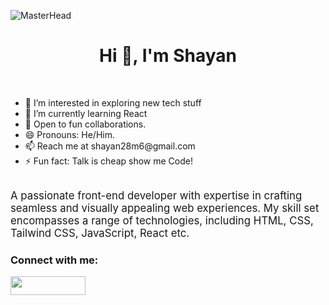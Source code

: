 ![MasterHead](header.gif)
<br>
<h1 align="center">Hi 👋, I'm Shayan</h1>
<br>

<ul>
<li>👀 I’m interested in exploring new tech stuff</li>
<li>🌱 I’m currently learning React</li>
<li>💞️ Open to fun collaborations.</li>
<li>😄 Pronouns: He/Him.</li>
<li>📫 Reach me at shayan28m6@gmail.com</a></li>
<li>⚡ Fun fact: Talk is cheap show me Code!</li>
</ul>
<br>
<big>A passionate front-end developer with expertise in crafting seamless and visually appealing web experiences.
My skill set encompasses a range of technologies, including HTML, CSS, Tailwind CSS, JavaScript, React etc.</big>

<h3 align="left">Connect with me:</h3>
<p align="left">
<a href="https://linkedin.com/in/ms-programmers/" target="blank"><img align="center" src="https://www.edigitalagency.com.au/wp-content/uploads/Linkedin-logo-png.png" height="30" width="120" /></a>

</p>




<br><br>
